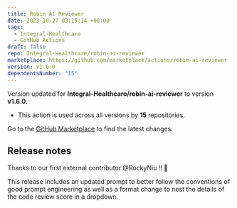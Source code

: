 ```yaml
---
title: Robin AI Reviewer
date: 2023-10-27 03:15:14 +00:00
tags:
  - Integral-Healthcare
  - GitHub Actions
draft: false
repo: Integral-Healthcare/robin-ai-reviewer
marketplace: https://github.com/marketplace/actions/robin-ai-reviewer
version: v1.6.0
dependentsNumber: "15"
---
```



Version updated for **Integral-Healthcare/robin-ai-reviewer** to version **v1.6.0**.
- This action is used across all versions by **15** repositories.

Go to the [GitHub Marketplace](https://github.com/marketplace/actions/robin-ai-reviewer) to find the latest changes.

## Release notes

Thanks to our first external contributor @RockyNiu !! 🎉 

This release includes an updated prompt to better follow the conventions of good prompt engineering as well as a format change to nest the details of the code review score in a dropdown. 
